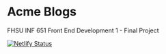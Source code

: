 # Acme Blogs

FHSU INF 651 Front End Development 1 - Final Project

[![Netlify Status](https://api.netlify.com/api/v1/badges/675a9463-5366-4f3c-9829-d301fabd988b/deploy-status)](https://app.netlify.com/sites/williamcairns-js-acme-blog/deploys)


